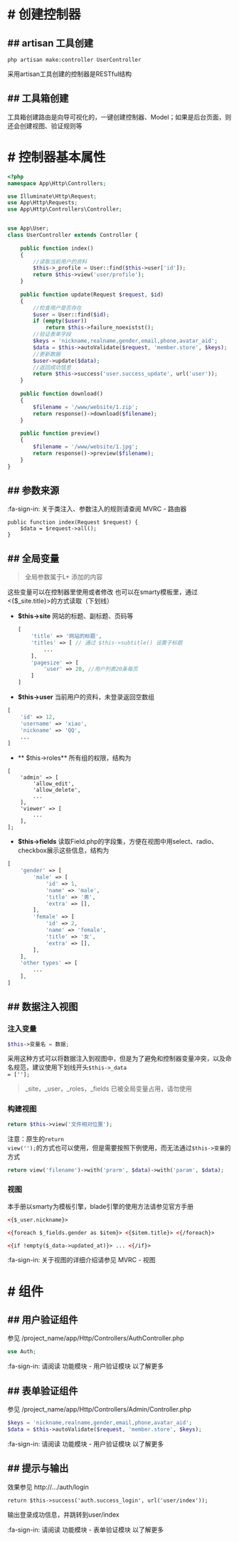 # # 创建控制器
## ## artisan 工具创建
```
php artisan make:controller UserController
```
采用artisan工具创建的控制器是RESTful结构

## ## 工具箱创建

工具箱创建路由是向导可视化的，一键创建控制器、Model；如果是后台页面，则还会创建视图、验证规则等

# # 控制器基本属性

```php
<?php
namespace App\Http\Controllers;

use Illuminate\Http\Request;
use App\Http\Requests;
use App\Http\Controllers\Controller;


use App\User;
class UserController extends Controller {
	
	public function index()
	{
		//读取当前用户的资料
		$this->_profile = User::find($this->user['id']);
		return $this->view('user/profile');
	}
	
	public function update(Request $request, $id)
	{
		//检查用户是否存在
		$user = User::find($id);
		if (empty($user))
			return $this->failure_noexistst();
		//验证表单字段
		$keys = 'nickname,realname,gender,email,phone,avatar_aid';
		$data = $this->autoValidate($request, 'member.store', $keys);
		//更新数据
		$user->update($data);
		//返回成功信息
		return $this->success('user.success_update', url('user'));
	}
	
	public function download()
	{
		$filename = '/www/website/1.zip';
		return response()->download($filename);
	}
	
	public function preview()
	{
		$filename = '/www/website/1.jpg';
		return response()->preview($filename);
	}
}
```

## ## 参数来源
:fa-sign-in: 关于类注入、参数注入的规则请查阅 MVRC - 路由器
```
public function index(Request $request) {
	$data = $request->all();
}
```

## ## 全局变量
> 全局参数属于L+ 添加的内容

这些变量可以在控制器里使用或者修改
也可以在smarty模板里，通过<{$_site.title}>的方式读取（下划线）

- **$this->site**
网站的标题、副标题、页码等
	```php
	[
		'title' => '网站的标题',
		'titles' => [ // 通过 $this->subtitle() 设置子标题
			...
		],
		'pagesize' => [
			'user' => 20, //用户列表20条每页
		]
	]
	```
- **$this->user**
当前用户的资料，未登录返回空数组
```php
[
	'id' => 12,
	'username' => 'xiao',
	'nickname' => 'QQ',
	...
]
```
- ** $this->roles**
所有组的权限，结构为
```
[
	'admin' => [
		'allow_edit',
		'allow_delete',
		...
	],
	'viewer' => [
		...
	],
];
```
- **$this->fields**
读取Field.php的字段集，方便在视图中用select、radio、checkbox展示这些信息，结构为
```php
[
	'gender' => [
		'male' => [
			'id' => 1,
			'name' => 'male',
			'title' => '男',
			'extra' => [],
		],
		'female' => [
			'id' => 2,
			'name' => 'female',
			'title' => '女',
			'extra' => [],
		],
	],
	'other types' => [
		...
	],
]
```

## ## 数据注入视图

### 注入变量
```php
$this->变量名 = 数据;
```
采用这种方式可以将数据注入到视图中，但是为了避免和控制器变量冲突，以及命名规范，建议使用下划线开头<code>$this->_data = [''];</code>

> _site，_user，_roles，_fields 已被全局变量占用，请勿使用

### 构建视图

```php
return $this->view('文件相对位置');
```
注意：原生的<code>return view('');</code>的方式也可以使用，但是需要按照下例使用，而无法通过<code>$this->变量</code>的方式

```php
return view('filename')->with('prarm', $data)->with('param', $data);
```

### 视图
本手册以smarty为模板引擎，blade引擎的使用方法请参见官方手册

```html
<{$_user.nickname}>

<{foreach $_fields.gender as $item}> <{$item.title}> <{/foreach}>

<{if !empty($_data->updated_at)}> ... <{/if}>
```

:fa-sign-in: 关于视图的详细介绍请参见 MVRC - 视图

# # 组件
## ## 用户验证组件

参见 /project_name/app/Http/Controllers/AuthController.php

```php
use Auth;
```
:fa-sign-in: 请阅读 功能模块 - 用户验证模块 以了解更多

## ## 表单验证组件

参见 /project_name/app/Http/Controllers/Admin/Controller.php

```php
$keys = 'nickname,realname,gender,email,phone,avatar_aid';
$data = $this->autoValidate($request, 'member.store', $keys);
```
:fa-sign-in: 请阅读 功能模块 - 用户验证模块 以了解更多

## ## 提示与输出
效果参见 http://.../auth/login
```
return $this->success('auth.success_login', url('user/index'));
```
输出登录成功信息，并跳转到user/index

:fa-sign-in: 请阅读 功能模块 - 表单验证模块 以了解更多


